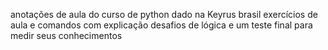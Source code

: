 anotações de aula do curso de python dado na Keyrus brasil
exercícios de aula e comandos com explicação
desafios de lógica e um teste final para medir seus conhecimentos
